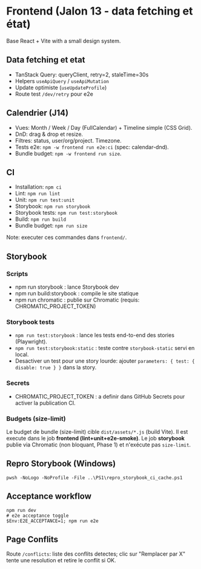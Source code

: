 # Frontend (Jalon 13 - data fetching et état)

Base React + Vite with a small design system.

## Data fetching et etat

- TanStack Query: queryClient, retry=2, staleTime=30s
- Helpers `useApiQuery` / `useApiMutation`
- Update optimiste (`useUpdateProfile`)
- Route test `/dev/retry` pour e2e

## Calendrier (J14)

- Vues: Month / Week / Day (FullCalendar) + Timeline simple (CSS Grid).
- DnD: drag & drop et resize.
- Filtres: status, user/org/project. Timezone.
- Tests e2e: `npm -w frontend run e2e:ci` (spec: calendar-dnd).
- Bundle budget: `npm -w frontend run size`.

## CI

- Installation: `npm ci`
- Lint: `npm run lint`
- Unit: `npm run test:unit`
- Storybook: `npm run storybook`
- Storybook tests: `npm run test:storybook`
- Build: `npm run build`
- Bundle budget: `npm run size`

Note: executer ces commandes dans `frontend/`.

## Storybook

### Scripts

* npm run storybook : lance Storybook dev
* npm run build:storybook : compile le site statique
* npm run chromatic : publie sur Chromatic (requis: CHROMATIC_PROJECT_TOKEN)

### Storybook tests

* `npm run test:storybook` : lance les tests end-to-end des stories (Playwright).
* `npm run test:storybook:static` : teste contre `storybook-static` servi en local.
* Desactiver un test pour une story lourde: ajouter `parameters: { test: { disable: true } }` dans la story.

### Secrets

* CHROMATIC_PROJECT_TOKEN : a definir dans GitHub Secrets pour activer la publication CI.

### Budgets (size-limit)

Le budget de bundle (size-limit) cible `dist/assets/*.js` (build Vite). Il est execute dans le job **frontend (lint+unit+e2e-smoke)**.
Le job **storybook** publie via Chromatic (non bloquant, Phase 1) et n'exécute pas `size-limit`.

## Repro Storybook (Windows)

```
pwsh -NoLogo -NoProfile -File ..\PS1\repro_storybook_ci_cache.ps1
```

## Acceptance workflow

```
npm run dev
# e2e acceptance toggle
$Env:E2E_ACCEPTANCE=1; npm run e2e
```

## Page Conflits

Route `/conflicts`: liste des conflits detectes; clic sur "Remplacer par X" tente une resolution et retire le conflit si OK.
